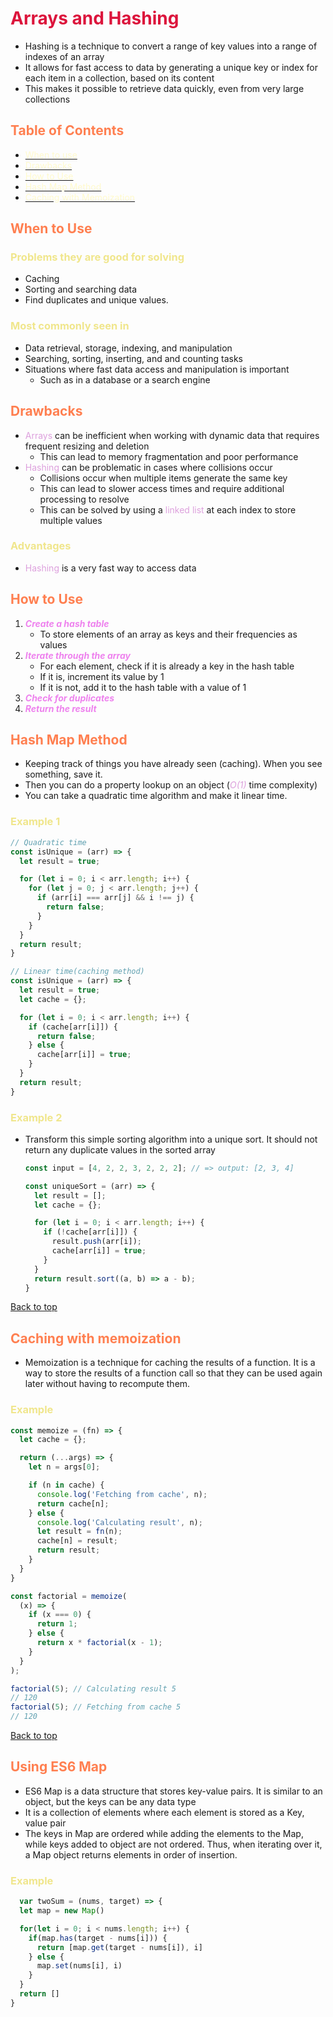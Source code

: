 <style>
r { color: Crimson }
o { color: Coral }
y { color: Khaki }
g { color: MediumSpringGreen }
b { color: SkyBlue }
i { color: Violet }
h { color:  Plum }
hh { color: Pink }
l { color: Lemonchiffon}
</style>

# <h1 id='arrays-hashing'><r>Arrays and Hashing</r></h1>
* Hashing is a technique to convert a range of key values into a range of indexes of an array
* It allows for fast access to data by generating a unique key or index for each item in a collection, based on its content
* This makes it possible to retrieve data quickly, even from very large collections

## <o>Table of Contents</o>
* [<l>When to use</l>](#when-to-use)
* [<l>Drawbacks</l>](#drawbacks)
* [<l>How to Use</l>](#how-to-use)
* [<l>Hash Map Method</l>](#unique-sorting-with-caching)
* [<l>Caching with Memoization</l>](#caching-with-memoization)

## <h2 id='when-to-use'><o>When to Use</o></h2>

### <y>Problems they are good for solving</y>
  * Caching
  * Sorting and searching data
  * Find duplicates and unique values.
  
### <y>Most commonly seen in</y>
* Data retrieval, storage, indexing, and manipulation
* Searching, sorting, inserting, and and counting tasks
* Situations where fast data access and manipulation is important
    * Such as in a database or a search engine

## <h2 id='drawbacks'><o>Drawbacks</o></h2>
* <h>Arrays</h> can be inefficient when working with dynamic data that requires frequent resizing and deletion
    * This can lead to memory fragmentation and poor performance
* <h>Hashing</h> can be problematic in cases where collisions occur
    * Collisions occur when multiple items generate the same key
    * This can lead to slower access times and require additional processing to resolve
    * This can be solved by using a <h>linked list</h> at each index to store multiple values
### <y>Advantages</y>
* <h>Hashing</h> is a very fast way to access data


## <h2 id='how-to-use'><o>How to Use</o></h2>
1. <i>**Create a hash table**</i>
    * To store elements of an array as keys and their frequencies as values
2. <i>**Iterate through the array**</i>
    * For each element, check if it is already a key in the hash table
    * If it is, increment its value by 1
    * If it is not, add it to the hash table with a value of 1
3. <i>**Check for duplicates**</i>
4. <i>**Return the result**</i>
## <o>Hash Map Method</o>
  * Keeping track of things you have already seen (caching). When you see something, save it.
  * Then you can do a property lookup on an object (<h>*O(1)*</h> time complexity)
  * You can take a quadratic time algorithm and make it linear time.
### <y>Example 1</y>

  ```javascript
  // Quadratic time
  const isUnique = (arr) => {
    let result = true;

    for (let i = 0; i < arr.length; i++) {
      for (let j = 0; j < arr.length; j++) {
        if (arr[i] === arr[j] && i !== j) {
          return false;
        }
      }
    }
    return result;
  }

  // Linear time(caching method)
  const isUnique = (arr) => {
    let result = true;
    let cache = {};

    for (let i = 0; i < arr.length; i++) {
      if (cache[arr[i]]) {
        return false;
      } else {
        cache[arr[i]] = true;
      }
    }
    return result;
  }
  ```
### <y>Example 2</y>

* Transform this simple sorting algorithm into a unique sort. It should not return any duplicate values in the sorted array

  ```javascript
  const input = [4, 2, 2, 3, 2, 2, 2]; // => output: [2, 3, 4]

  const uniqueSort = (arr) => {
    let result = [];
    let cache = {};

    for (let i = 0; i < arr.length; i++) {
      if (!cache[arr[i]]) {
        result.push(arr[i]);
        cache[arr[i]] = true;
      }
    }
    return result.sort((a, b) => a - b);
  }

[Back to top](#table-of-contents)

## <o>Caching with memoization</o>

* Memoization is a technique for caching the results of a function. It is a way to store the results of a function call so that they can be used again later without having to recompute them.

### <y>Example</y>
  ```javascript
  const memoize = (fn) => {
    let cache = {};

    return (...args) => {
      let n = args[0];

      if (n in cache) {
        console.log('Fetching from cache', n);
        return cache[n];
      } else {
        console.log('Calculating result', n);
        let result = fn(n);
        cache[n] = result;
        return result;
      }
    }
  }

  const factorial = memoize(
    (x) => {
      if (x === 0) {
        return 1;
      } else {
        return x * factorial(x - 1);
      }
    }
  );

  factorial(5); // Calculating result 5
  // 120
  factorial(5); // Fetching from cache 5
  // 120
  ```

[Back to top](#table-of-contents)

## <o>Using ES6 Map</o>

* ES6 Map is a data structure that stores key-value pairs. It is similar to an object, but the keys can be any data type
* It is a collection of elements where each element is stored as a Key, value pair
* The keys in Map are ordered while adding the elements to the Map, while keys added to object are not ordered. Thus, when iterating over it, a Map object returns elements in order of insertion.

### <y>Example</y>

```javascript
  var twoSum = (nums, target) => {
  let map = new Map()

  for(let i = 0; i < nums.length; i++) {
    if(map.has(target - nums[i])) {
      return [map.get(target - nums[i]), i]
    } else {
      map.set(nums[i], i)
    }
  }
  return []
}
```
